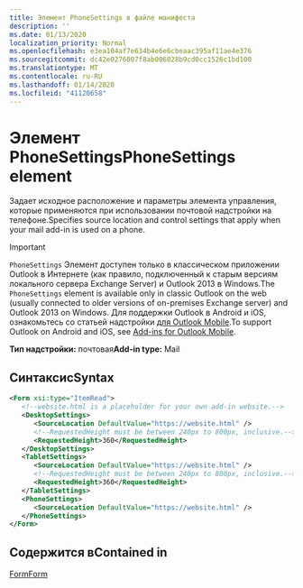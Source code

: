 ```yaml
---
title: Элемент PhoneSettings в файле манифеста
description: ''
ms.date: 01/13/2020
localization_priority: Normal
ms.openlocfilehash: e3ea104af7e634b4e6e6cbeaac395af11ae4e376
ms.sourcegitcommit: dc42e0276007f8ab006028b9cd0cc1526c1bd100
ms.translationtype: MT
ms.contentlocale: ru-RU
ms.lasthandoff: 01/14/2020
ms.locfileid: "41120658"
---
```

# <a name="phonesettings-element"></a><span data-ttu-id="ce89a-102">Элемент PhoneSettings</span><span class="sxs-lookup"><span data-stu-id="ce89a-102">PhoneSettings element</span></span>

<span data-ttu-id="ce89a-103">Задает исходное расположение и параметры элемента управления, которые применяются при использовании почтовой надстройки на телефоне.</span><span class="sxs-lookup"><span data-stu-id="ce89a-103">Specifies source location and control settings that apply when your mail add-in is used on a phone.</span></span>

> [!IMPORTANT]
> <span data-ttu-id="ce89a-104">`PhoneSettings` Элемент доступен только в классическом приложении Outlook в Интернете (как правило, подключенный к старым версиям локального сервера Exchange Server) и Outlook 2013 в Windows.</span><span class="sxs-lookup"><span data-stu-id="ce89a-104">The `PhoneSettings` element is available only in classic Outlook on the web (usually connected to older versions of on-premises Exchange server) and Outlook 2013 on Windows.</span></span> <span data-ttu-id="ce89a-105">Для поддержки Outlook в Android и iOS, ознакомьтесь со статьей надстройки [для Outlook Mobile](/outlook/add-ins/outlook-mobile-addins).</span><span class="sxs-lookup"><span data-stu-id="ce89a-105">To support Outlook on Android and iOS, see [Add-ins for Outlook Mobile](/outlook/add-ins/outlook-mobile-addins).</span></span>

<span data-ttu-id="ce89a-106">**Тип надстройки:** почтовая</span><span class="sxs-lookup"><span data-stu-id="ce89a-106">**Add-in type:** Mail</span></span>

## <a name="syntax"></a><span data-ttu-id="ce89a-107">Синтаксис</span><span class="sxs-lookup"><span data-stu-id="ce89a-107">Syntax</span></span>

```XML
<Form xsi:type="ItemRead">
   <!--website.html is a placeholder for your own add-in website.-->
   <DesktopSettings>
      <SourceLocation DefaultValue="https://website.html" />
      <!--RequestedHeight must be between 240px to 800px, inclusive.-->
      <RequestedHeight>360</RequestedHeight>
   </DesktopSettings>
   <TabletSettings>
      <SourceLocation DefaultValue="https://website.html" />
      <!--RequestedHeight must be between 240px to 800px, inclusive.-->
      <RequestedHeight>360</RequestedHeight>
   </TabletSettings>
   <PhoneSettings>
      <SourceLocation DefaultValue="https://website.html" />
   </PhoneSettings>
</Form>
```

## <a name="contained-in"></a><span data-ttu-id="ce89a-108">Содержится в</span><span class="sxs-lookup"><span data-stu-id="ce89a-108">Contained in</span></span>

[<span data-ttu-id="ce89a-109">Form</span><span class="sxs-lookup"><span data-stu-id="ce89a-109">Form</span></span>](form.md)

